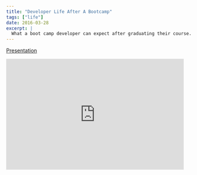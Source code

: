 ```yaml
---
title: "Developer Life After A Bootcamp"
tags: ["life"]
date: 2016-03-28
excerpt: |
  What a boot camp developer can expect after graduating their course. Slides
---
```


[Presentation](https://docs.google.com/presentation/d/1UK91lesVdxyekFZOMWrd1_oxJj7tGURZcnmNuk3Qjd0/edit?usp=sharing)

<iframe src="https://docs.google.com/presentation/d/e/2PACX-1vRooaUphFuVbw288iqfBNiH5nwsbAZlTDvYRU7jSINQkLiWcEvqoCnfp4EDMSQPtYoqDTohcpKQQRiF/embed?start=false&loop=false&delayms=3000" frameborder="0" width="480" height="299" allowfullscreen="true" mozallowfullscreen="true" webkitallowfullscreen="true"></iframe>
